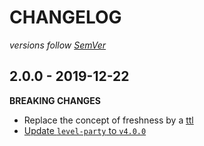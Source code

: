 # CHANGELOG
*versions follow [SemVer](http://semver.org)*

## 2.0.0 - 2019-12-22
**BREAKING CHANGES**
* Replace the concept of freshness by a [ttl](https://github.com/maxlath/prerender-level-cache#ttl)
* [Update `level-party` to `v4.0.0`](https://github.com/Level/party/blob/master/CHANGELOG.md#400---2019-12-08)
